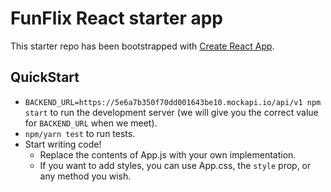 # FunFlix React starter app

This starter repo has been bootstrapped with [Create React
App](https://github.com/facebook/create-react-app).

## QuickStart

- `BACKEND_URL=https://5e6a7b350f70dd001643be10.mockapi.io/api/v1 npm start` to run the development server (we will give
  you the correct value for `BACKEND_URL` when we meet).
- `npm/yarn test` to run tests.
- Start writing code!
  - Replace the contents of App.js with your own implementation.
  - If you want to add styles, you can use App.css, the `style` prop, or any
    method you wish.
